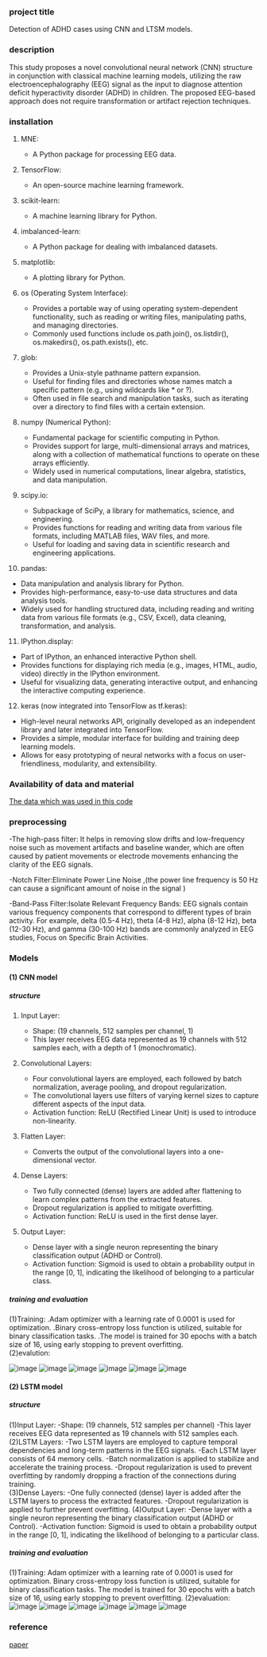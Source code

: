 ### project title 
Detection of ADHD cases using CNN and LTSM models.

### description
This study proposes a novel convolutional neural network (CNN) structure in conjunction with 
classical machine learning models, utilizing the raw electroencephalography (EEG) signal as the input to 
diagnose attention deficit hyperactivity disorder (ADHD) in children. The proposed EEG-based approach does 
not require transformation or artifact rejection techniques.


### installation
1. MNE:
      - A Python package for processing EEG data.
   
2. TensorFlow:
      - An open-source machine learning framework.

3. scikit-learn:
      - A machine learning library for Python.
        
4. imbalanced-learn:
      - A Python package for dealing with imbalanced datasets.
        
5. matplotlib:
      - A plotting library for Python.
        
6. os (Operating System Interface):
   - Provides a portable way of using operating system-dependent functionality, such as reading or writing files, manipulating paths, and managing directories.
   - Commonly used functions include os.path.join(), os.listdir(), os.makedirs(), os.path.exists(), etc.

7. glob:
   - Provides a Unix-style pathname pattern expansion.
   - Useful for finding files and directories whose names match a specific pattern (e.g., using wildcards like * or ?).
   - Often used in file search and manipulation tasks, such as iterating over a directory to find files with a certain extension.

8. numpy (Numerical Python):
   - Fundamental package for scientific computing in Python.
   - Provides support for large, multi-dimensional arrays and matrices, along with a collection of mathematical functions to operate on these arrays efficiently.
   - Widely used in numerical computations, linear algebra, statistics, and data manipulation.

9. scipy.io:
   - Subpackage of SciPy, a library for mathematics, science, and engineering.
   - Provides functions for reading and writing data from various file formats, including MATLAB files, WAV files, and more.
   - Useful for loading and saving data in scientific research and engineering applications.

10. pandas:
   - Data manipulation and analysis library for Python.
   - Provides high-performance, easy-to-use data structures and data analysis tools.
   - Widely used for handling structured data, including reading and writing data from various file formats (e.g., CSV, Excel), data cleaning, transformation, and analysis.

11. IPython.display:
   - Part of IPython, an enhanced interactive Python shell.
   - Provides functions for displaying rich media (e.g., images, HTML, audio, video) directly in the IPython environment.
   - Useful for visualizing data, generating interactive output, and enhancing the interactive computing experience.

12. keras (now integrated into TensorFlow as tf.keras):
   - High-level neural networks API, originally developed as an independent library and later integrated into TensorFlow.
   - Provides a simple, modular interface for building and training deep learning models.
   - Allows for easy prototyping of neural networks with a focus on user-friendliness, modularity, and extensibility.

### Availability of data and material 
[The data which was used in this code ](https://ieee-dataport.org/open-access/eeg-data-adhd-control-children)

### preprocessing
-The high-pass filter:  It helps in removing slow drifts and low-frequency noise such as movement artifacts and baseline wander, which are often caused by patient movements or electrode movements enhancing the clarity of the EEG signals.

-Notch Filter:Eliminate Power Line Noise ,(the power line frequency is 50 Hz can cause a significant amount of noise in the signal ) 

-Band-Pass Filter:Isolate Relevant Frequency Bands: EEG signals contain various frequency components that correspond to different types of brain activity. For example, delta (0.5-4 Hz), theta (4-8 Hz), alpha (8-12 Hz), beta (12-30 Hz), and gamma (30-100 Hz) bands are commonly analyzed in EEG studies, Focus on Specific Brain Activities.


### Models
#### (1) CNN model
##### structure
1. Input Layer:
   - Shape: (19 channels, 512 samples per channel, 1)
   - This layer receives EEG data represented as 19 channels with 512 samples each, with a depth of 1 (monochromatic).

2. Convolutional Layers:
   - Four convolutional layers are employed, each followed by batch normalization, average pooling, and dropout regularization.
   - The convolutional layers use filters of varying kernel sizes to capture different aspects of the input data.
   - Activation function: ReLU (Rectified Linear Unit) is used to introduce non-linearity.

3. Flatten Layer:
   - Converts the output of the convolutional layers into a one-dimensional vector.

4. Dense Layers:
   - Two fully connected (dense) layers are added after flattening to learn complex patterns from the extracted features.
   - Dropout regularization is applied to mitigate overfitting.
   - Activation function: ReLU is used in the first dense layer.

5. Output Layer:
   - Dense layer with a single neuron representing the binary classification output (ADHD or Control).
   - Activation function: Sigmoid is used to obtain a probability output in the range [0, 1], indicating the likelihood of belonging to a particular class.
##### training and evaluation 
(1)Training:
.Adam optimizer with a learning rate of 0.0001 is used for optimization.
.Binary cross-entropy loss function is utilized, suitable for binary classification tasks.
.The model is trained for 30 epochs with a batch size of 16, using early stopping to prevent overfitting.                                                                                                                                                                       
(2)evalution:

![image](https://github.com/clara-amgad/detection-of-ADHD-cases-using-CNN-and-LSTM-models-of-raw-EEG/assets/170095494/850ec07c-a9c2-45c7-99a6-22a5f2f59658) 
![image](https://github.com/clara-amgad/detection-of-ADHD-cases-using-CNN-and-LSTM-models-of-raw-EEG/assets/170095494/bfa89fac-0300-4df9-b243-e14a069611be)
![image](https://github.com/clara-amgad/detection-of-ADHD-cases-using-CNN-and-LSTM-models-of-raw-EEG/assets/170095494/8213af41-d696-4cec-9fe9-d41e513eda77)
![image](https://github.com/clara-amgad/detection-of-ADHD-cases-using-CNN-and-LSTM-models-of-raw-EEG/assets/170095494/9aa12385-cc63-40f8-8f86-7678c72de7f3)
![image](https://github.com/clara-amgad/detection-of-ADHD-cases-using-CNN-and-LSTM-models-of-raw-EEG/assets/170095494/ecba62ec-acf7-40e0-a99b-8bd10864eb12)
![image](https://github.com/clara-amgad/detection-of-ADHD-cases-using-CNN-and-LSTM-models-of-raw-EEG/assets/170095494/6eebd3b4-79f4-4da7-9151-4ab970cee6fb)

#### (2) LSTM model  
##### structure
(1)Input Layer:
-Shape: (19 channels, 512 samples per channel)
-This layer receives EEG data represented as 19 channels with 512 samples each.                                        
(2)LSTM Layers:
-Two LSTM layers are employed to capture temporal dependencies and long-term patterns in the EEG signals.
-Each LSTM layer consists of 64 memory cells.
-Batch normalization is applied to stabilize and accelerate the training process.
-Dropout regularization is used to prevent overfitting by randomly dropping a fraction of the connections during training.                                                                                                                            
(3)Dense Layers:
-One fully connected (dense) layer is added after the LSTM layers to process the extracted features.
-Dropout regularization is applied to further prevent overfitting.                                                                       (4)Output Layer:
-Dense layer with a single neuron representing the binary classification output (ADHD or Control).
-Activation function: Sigmoid is used to obtain a probability output in the range [0, 1], indicating the likelihood of belonging to a particular class.
##### training and evaluation 
(1)Training:
Adam optimizer with a learning rate of 0.0001 is used for optimization.
Binary cross-entropy loss function is utilized, suitable for binary classification tasks.
The model is trained for 30 epochs with a batch size of 16, using early stopping to prevent overfitting. 
(2)evaluation:
![image](https://github.com/clara-amgad/detection-of-ADHD-cases-using-CNN-and-LSTM-models-of-raw-EEG/assets/170095494/a92b4c50-8970-477b-ae05-9c57eb919bad)
![image](https://github.com/clara-amgad/detection-of-ADHD-cases-using-CNN-and-LSTM-models-of-raw-EEG/assets/170095494/5835d6e4-6e58-467f-b6c0-b4ad5a42b881)
![image](https://github.com/clara-amgad/detection-of-ADHD-cases-using-CNN-and-LSTM-models-of-raw-EEG/assets/170095494/3c433c5c-815c-42f0-b988-a5c233db4b17)
![image](https://github.com/clara-amgad/detection-of-ADHD-cases-using-CNN-and-LSTM-models-of-raw-EEG/assets/170095494/9132aa3b-aa92-41f0-9be8-c8b36538fc7a)
![image](https://github.com/clara-amgad/detection-of-ADHD-cases-using-CNN-and-LSTM-models-of-raw-EEG/assets/170095494/1df6e852-6e34-4521-9437-9b3bb0b7c898)
![image](https://github.com/clara-amgad/detection-of-ADHD-cases-using-CNN-and-LSTM-models-of-raw-EEG/assets/170095494/104fb5c6-50ad-4e6f-8ee1-382efe18caca)

### reference
[paper](https://doi.org/10.1016/j.cmpbup.2022.100080)
